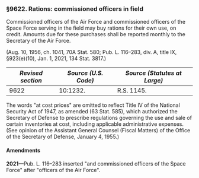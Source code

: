 ### §9622. Rations: commissioned officers in field ###

Commissioned officers of the Air Force and commissioned officers of the Space Force serving in the field may buy rations for their own use, on credit. Amounts due for these purchases shall be reported monthly to the Secretary of the Air Force.

(Aug. 10, 1956, ch. 1041, 70A Stat. 580; Pub. L. 116–283, div. A, title IX, §923(e)(10), Jan. 1, 2021, 134 Stat. 3817.)

|*Revised section*|*Source (U.S. Code)*|*Source (Statutes at Large)*|
|-----------------|--------------------|----------------------------|
|      9622       |      10:1232.      |         R.S. 1145.         |

The words "at cost prices" are omitted to reflect Title IV of the National Security Act of 1947, as amended (63 Stat. 585), which authorized the Secretary of Defense to prescribe regulations governing the use and sale of certain inventories at cost, including applicable administrative expenses. (See opinion of the Assistant General Counsel (Fiscal Matters) of the Office of the Secretary of Defense, January 4, 1955.)

#### Amendments ####

**2021**—Pub. L. 116–283 inserted "and commissioned officers of the Space Force" after "officers of the Air Force".